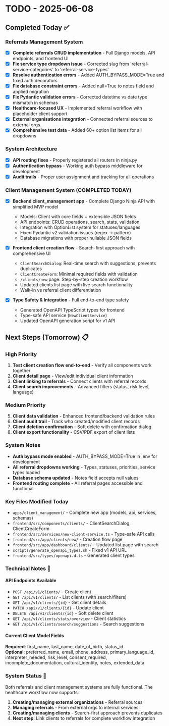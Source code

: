 # TODO - 2025-06-08

## Completed Today ✅

### Referrals Management System
- [x] **Complete referrals CRUD implementation** - Full Django models, API endpoints, and frontend UI
- [x] **Fix service type dropdown issue** - Corrected slug from 'referral-service-categories' to 'referral-service-types' 
- [x] **Resolve authentication errors** - Added AUTH_BYPASS_MODE=True and fixed auth decorators
- [x] **Fix database constraint errors** - Added null=True to notes field and applied migration
- [x] **Fix Pydantic validation errors** - Corrected datetime vs date type mismatch in schemas
- [x] **Healthcare-focused UX** - Implemented referral workflow with placeholder client support
- [x] **External organisations integration** - Connected referral sources to external orgs
- [x] **Comprehensive test data** - Added 60+ option list items for all dropdowns

### System Architecture
- [x] **API routing fixes** - Properly registered all routers in ninja.py
- [x] **Authentication bypass** - Working auth bypass middleware for development
- [x] **Audit trails** - Proper user assignment and tracking for all operations

### Client Management System (COMPLETED TODAY)
- [x] **Backend client_management app** - Complete Django Ninja API with simplified MVP model
  - Models: Client with core fields + extensible JSON fields
  - API endpoints: CRUD operations, search, stats, validation  
  - Integration with OptionList system for statuses/languages
  - Fixed Pydantic v2 validation issues (regex → pattern)
  - Database migrations with proper nullable JSON fields

- [x] **Frontend client creation flow** - Search-first approach with comprehensive UI
  - `ClientSearchDialog`: Real-time search with suggestions, prevents duplicates
  - `ClientCreateForm`: Minimal required fields with validation
  - `/clients/new` page: Step-by-step creation workflow
  - Updated clients list page with live search functionality
  - Walk-in vs referral client differentiation

- [x] **Type Safety & Integration** - Full end-to-end type safety
  - Generated OpenAPI TypeScript types for frontend
  - Type-safe API service (`NewClientService`)
  - Updated OpenAPI generation script for v1 API

## Next Steps (Tomorrow) 📋

### High Priority
1. **Test client creation flow end-to-end** - Verify all components work together
2. **Client detail page** - View/edit individual client information  
3. **Client linking to referrals** - Connect clients with referral records
4. **Client search improvements** - Advanced filters (status, risk level, language)

### Medium Priority  
5. **Client data validation** - Enhanced frontend/backend validation rules
6. **Client audit trail** - Track who created/modified client records
7. **Client deletion confirmation** - Soft delete with confirmation dialog
8. **Client export functionality** - CSV/PDF export of client lists

### System Notes
- **Auth bypass mode enabled** - AUTH_BYPASS_MODE=True in .env for development
- **All referral dropdowns working** - Types, statuses, priorities, service types loaded
- **Database schema updated** - Notes field accepts null values
- **Frontend routing complete** - All referral pages accessible and functional

### Key Files Modified Today
- `apps/client_management/` - Complete new app (models, api, services, schemas)
- `frontend/src/components/clients/` - ClientSearchDialog, ClientCreateForm
- `frontend/src/services/new-client-service.ts` - Type-safe API calls
- `frontend/src/app/clients/new/` - Creation flow page
- `frontend/src/app/dashboard/clients/` - Updated list page with search
- `scripts/generate_openapi_types.sh` - Fixed v1 API URL
- `frontend/src/types/openapi.d.ts` - Generated client types

### Technical Notes 📝

#### API Endpoints Available
- `POST /api/v1/clients/` - Create client
- `GET /api/v1/clients/` - List clients (with search/filters)
- `GET /api/v1/clients/{id}` - Get client details  
- `PATCH /api/v1/clients/{id}` - Update client
- `DELETE /api/v1/clients/{id}` - Soft delete client
- `GET /api/v1/clients/stats/overview` - Client statistics
- `GET /api/v1/clients/search/suggestions` - Search suggestions

#### Current Client Model Fields
**Required**: first_name, last_name, date_of_birth, status_id  
**Optional**: preferred_name, email, phone, address, primary_language_id, interpreter_needed, risk_level, consent_required, incomplete_documentation, cultural_identity, notes, extended_data

### System Status 🚀
Both referrals and client management systems are fully functional. The healthcare workflow now supports:
1. **Creating/managing external organizations** - Referral sources
2. **Managing referrals** - From external orgs to internal services  
3. **Creating/managing clients** - Search-first approach prevents duplicates
4. **Next step**: Link clients to referrals for complete workflow integration
